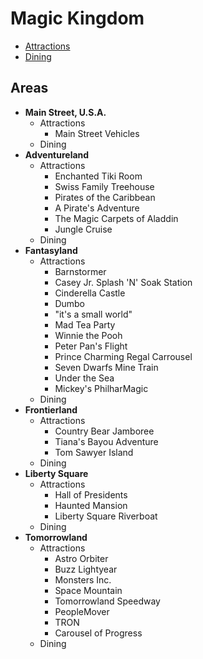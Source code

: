 # Magic Kingdom

- [Attractions](https://github.com/asemanko/travel-plans/blob/master/destination/north-america/usa/fl/disney-world/magic-kingdom/magic-kingdom-attractions.md)
- [Dining](https://github.com/asemanko/travel-plans/blob/master/destination/north-america/usa/fl/disney-world/magic-kingdom/magic-kingdom-dining.md)


## Areas

- **Main Street, U.S.A.**
  - Attractions
    - Main Street Vehicles
  - Dining
- **Adventureland**
  - Attractions
    - Enchanted Tiki Room
    - Swiss Family Treehouse
    - Pirates of the Caribbean
    - A Pirate's Adventure
    - The Magic Carpets of Aladdin
    - Jungle Cruise
  - Dining
- **Fantasyland**
  - Attractions
    - Barnstormer
    - Casey Jr. Splash 'N' Soak Station
    - Cinderella Castle
    - Dumbo
    - "it's a small world"
    - Mad Tea Party
    - Winnie the Pooh
    - Peter Pan's Flight
    - Prince Charming Regal Carrousel
    - Seven Dwarfs Mine Train
    - Under the Sea
    - Mickey's PhilharMagic
  - Dining
- **Frontierland**
  - Attractions
    - Country Bear Jamboree
    - Tiana's Bayou Adventure
    - Tom Sawyer Island
  - Dining
- **Liberty Square**
  - Attractions
    - Hall of Presidents
    - Haunted Mansion
    - Liberty Square Riverboat
  - Dining
- **Tomorrowland**
  - Attractions
    - Astro Orbiter
    - Buzz Lightyear
    - Monsters Inc.
    - Space Mountain
    - Tomorrowland Speedway
    - PeopleMover
    - TRON
    - Carousel of Progress
  - Dining

